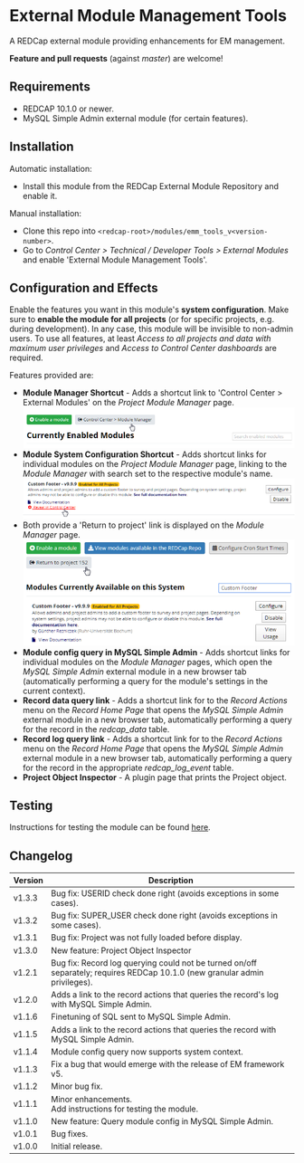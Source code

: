 # External Module Management Tools

A REDCap external module providing enhancements for EM management.

**Feature and pull requests** (against _master_) are welcome!

## Requirements

- REDCAP 10.1.0 or newer.
- MySQL Simple Admin external module (for certain features).

## Installation

Automatic installation:

- Install this module from the REDCap External Module Repository and enable it.

Manual installation:

- Clone this repo into `<redcap-root>/modules/emm_tools_v<version-number>`.
- Go to _Control Center > Technical / Developer Tools > External Modules_ and enable 'External Module Management Tools'.

## Configuration and Effects

Enable the features you want in this module's **system configuration**. Make sure to **enable the module for all projects** (or for specific projects, e.g. during development). In any case, this module will be invisible to non-admin users. To use all features, at least _Access to all projects and data with maximum user privileges_ and _Access to Control Center dashboards_ are required.

Features provided are:

- **Module Manager Shortcut** - Adds a shortcut link to 'Control Center > External Modules' on the _Project Module Manager_ page.
  ![Screensnip: Module Manager Shortcut](images/module_manager_shortcut.png)
- **Module System Configuration Shortcut** - Adds shortcut links for individual modules on the _Project Module Manager_ page, linking to the _Module Manager_ with search set to the respective module's name.
  ![Screensnip: Module System Configuration Shortcut](images/reveal_module_shortcut.png)
- Both provide a 'Return to project' link is displayed on the _Module Manager_ page.
  ![Screensnip: Return to Project Shortcut](images/return_to_project.png)
- **Module config query in MySQL Simple Admin** - Adds shortcut links for individual modules on the _Module Manager_ pages, which open the _MySQL Simple Admin_ external module in a new browser tab (automatically performing a query for the module's settings in the current context).
- **Record data query link** - Adds a shortcut link for to the _Record Actions_ menu on the _Record Home Page_ that opens the _MySQL Simple Admin_ external module in a new browser tab, automatically performing a query for the record in the _redcap_data_ table.
- **Record log query link** - Adds a shortcut link for to the _Record Actions_ menu on the _Record Home Page_ that opens the _MySQL Simple Admin_ external module in a new browser tab, automatically performing a query for the record in the appropriate _redcap_log_event_ table.
- **Project Object Inspector** - A plugin page that prints the Project object.

## Testing

Instructions for testing the module can be found [here](?prefix=emm_tools&page=tests/EMMToolsManualTest.md).

## Changelog

Version | Description
------- | --------------------
v1.3.3  | Bug fix: USERID check done right (avoids exceptions in some cases).
v1.3.2  | Bug fix: SUPER_USER check done right (avoids exceptions in some cases).
v1.3.1  | Bug fix: Project was not fully loaded before display.
v1.3.0  | New feature: Project Object Inspector
v1.2.1  | Bug fix: Record log querying could not be turned on/off separately; requires REDCap 10.1.0 (new granular admin privileges).
v1.2.0  | Adds a link to the record actions that queries the record's log with MySQL Simple Admin.
v1.1.6  | Finetuning of SQL sent to MySQL Simple Admin.
v1.1.5  | Adds a link to the record actions that queries the record with MySQL Simple Admin.
v1.1.4  | Module config query now supports system context.
v1.1.3  | Fix a bug that would emerge with the release of EM framework v5.
v1.1.2  | Minor bug fix.
v1.1.1  | Minor enhancements.<br>Add instructions for testing the module.
v1.1.0  | New feature: Query module config in MySQL Simple Admin.
v1.0.1  | Bug fixes.
v1.0.0  | Initial release.
